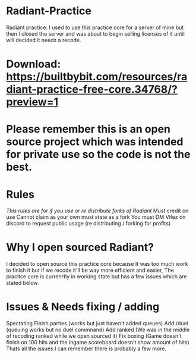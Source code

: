 # Radiant-Practice
Radiant practice. I used to use this practice core for a server of mine but then I closed the server and was about to begin selling licenses of it until will decided it needs a recode.

# Download: https://builtbybit.com/resources/radiant-practice-free-core.34768/?preview=1

# Please remember this is an open source project which was intended for private use so the code is not the best.

# Rules
*This rules are for if you use or re distribute forks of Radiant*
Must credit on use
Cannot claim as your own must state as a fork
You must DM Vifez on discord to request public usage (re distributing / forking for profits)

# Why I open sourced Radiant?
I decided to open source this practice core because It was too much work to finish it but if we recode it'll be way more efficient and easier, The pracitce core is currenrtly in working state but has a few issues which are stated below.

# Issues & Needs fixing / adding
Spectating
Finish parties (works but just haven't added queues)
Add /duel (queuing works but no duel commnand)
Add ranked (We was in the middle of recoding ranked while we open sourced it)
Fix boxing (Game doesn't finish on 100 hits and the ingame scoreboard doesn't show amount of hits)
Thats all the issues I can remember there is probably a few more.
